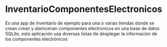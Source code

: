 # InventarioComponentesElectronicos
Es una app de inventario de ejemplo para una o varias tiendas donde se crean crean y alamcenan componentes electronicos en una base de datos SQLite, 
esta aplicación usa diversas listas de desplegar la información de los componentes electrónicos

